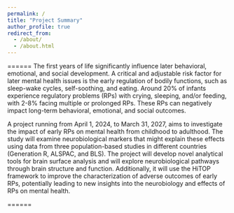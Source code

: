 ```yaml
---
permalink: /
title: "Project Summary"
author_profile: true
redirect_from: 
  - /about/
  - /about.html
---
```

======
The first years of life significantly influence later behavioral, emotional, and social development. A critical and adjustable risk factor for later mental health issues is the early regulation of bodily functions, such as sleep-wake cycles, self-soothing, and eating. Around 20% of infants experience regulatory problems (RPs) with crying, sleeping, and/or feeding, with 2-8% facing multiple or prolonged RPs. These RPs can negatively impact long-term behavioral, emotional, and social outcomes.

A project running from April 1, 2024, to March 31, 2027, aims to investigate the impact of early RPs on mental health from childhood to adulthood. The study will examine neurobiological markers that might explain these effects using data from three population-based studies in different countries (Generation R, ALSPAC, and BLS). The project will develop novel analytical tools for brain surface analysis and will explore neurobiological pathways through brain structure and function. Additionally, it will use the HiTOP framework to improve the characterization of adverse outcomes of early RPs, potentially leading to new insights into the neurobiology and effects of RPs on mental health.

======


